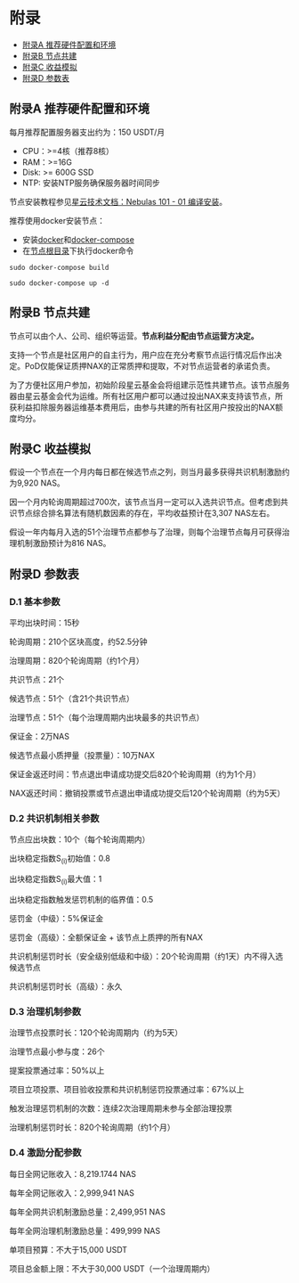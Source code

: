 # 附录


* [附录A 推荐硬件配置和环境](#a)
* [附录B 节点共建](#b)
* [附录C 收益模拟](#c)
* [附录D 参数表](#d)


## 附录A 推荐硬件配置和环境

每月推荐配置服务器支出约为：150 USDT/月



*   CPU：>=4核（推荐8核）
*   RAM：>=16G
*   Disk: >= 600G SSD
*   NTP: 安装NTP服务确保服务器时间同步

节点安装教程参见[星云技术文档：Nebulas 101 - 01 编译安装](../go-nebulas/tutorials/01-installation.html)。

推荐使用docker安装节点：



*   安装[docker](https://docs.docker.com/get-started/)和[docker-compose](https://docs.docker.com/compose/install/)
*   在[节点根目录](https://github.com/nebulasio/go-nebulas)下执行docker命令

```
sudo docker-compose build

sudo docker-compose up -d

```



## 附录B 节点共建

节点可以由个人、公司、组织等运营。**节点利益分配由节点运营方决定。**

支持一个节点是社区用户的自主行为，用户应在充分考察节点运行情况后作出决定。PoD仅能保证质押NAX的正常质押和提取，不对节点运营者的承诺负责。

为了方便社区用户参加，初始阶段星云基金会将组建示范性共建节点。该节点服务器由星云基金会代为运维。所有社区用户都可以通过投出NAX来支持该节点，所获利益扣除服务器运维基本费用后，由参与共建的所有社区用户按投出的NAX额度均分。  


## 附录C 收益模拟

假设一个节点在一个月内每日都在候选节点之列，则当月最多获得共识机制激励约为9,920 NAS。

因一个月内轮询周期超过700次，该节点当月一定可以入选共识节点。但考虑到共识节点综合排名算法有随机数因素的存在，平均收益预计在3,307 NAS左右。

假设一年内每月入选的51个治理节点都参与了治理，则每个治理节点每月可获得治理机制激励预计为816 NAS。



## 附录D 参数表


### D.1 基本参数

平均出块时间：15秒

轮询周期：210个区块高度，约52.5分钟

治理周期：820个轮询周期（约1个月）

共识节点：21个

候选节点：51个（含21个共识节点）

治理节点：51个（每个治理周期内出块最多的共识节点）

保证金：2万NAS

候选节点最小质押量（投票量）：10万NAX

保证金返还时间：节点退出申请成功提交后820个轮询周期（约为1个月）

NAX返还时间：撤销投票或节点退出申请成功提交后120个轮询周期（约为5天）


### D.2 共识机制相关参数

节点应出块数：10个（每个轮询周期内）

出块稳定指数S<sub>(i)</sub>初始值：0.8

出块稳定指数S<sub>(i)</sub>最大值：1

出块稳定指数触发惩罚机制的临界值：0.5

惩罚金（中级）：5%保证金

惩罚金（高级）：全额保证金 + 该节点上质押的所有NAX

共识机制惩罚时长（安全级别低级和中级）：20个轮询周期（约1天）内不得入选候选节点

共识机制惩罚时长（高级）：永久


### D.3 治理机制参数

治理节点投票时长：120个轮询周期内（约为5天）

治理节点最小参与度：26个

提案投票通过率：50%以上

项目立项投票、项目验收投票和共识机制惩罚投票通过率：67%以上

触发治理惩罚机制的次数：连续2次治理周期未参与全部治理投票

治理机制惩罚时长：820个轮询周期（约1个月）


### D.4 激励分配参数

每日全网记账收入：8,219.1744 NAS

每年全网记账收入：2,999,941 NAS

每年全网共识机制激励总量：2,499,951 NAS

每年全网治理机制激励总量：499,999 NAS

单项目预算：不大于15,000 USDT

项目总金额上限：不大于30,000 USDT（一个治理周期内）

